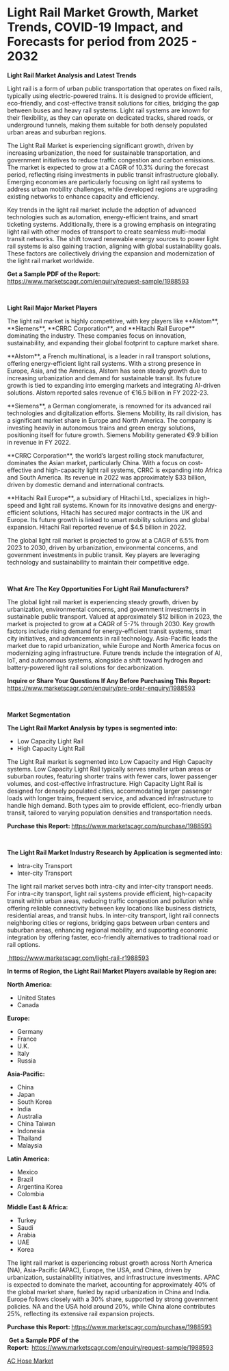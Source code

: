<p><h1>Light Rail Market Growth, Market Trends, COVID-19 Impact, and Forecasts for period from 2025 - 2032</h1></p><p><strong>Light Rail Market Analysis and Latest Trends</strong></p>
<p><p>Light rail is a form of urban public transportation that operates on fixed rails, typically using electric-powered trains. It is designed to provide efficient, eco-friendly, and cost-effective transit solutions for cities, bridging the gap between buses and heavy rail systems. Light rail systems are known for their flexibility, as they can operate on dedicated tracks, shared roads, or underground tunnels, making them suitable for both densely populated urban areas and suburban regions.</p><p>The Light Rail Market is experiencing significant growth, driven by increasing urbanization, the need for sustainable transportation, and government initiatives to reduce traffic congestion and carbon emissions. The market is expected to grow at a CAGR of 10.3% during the forecast period, reflecting rising investments in public transit infrastructure globally. Emerging economies are particularly focusing on light rail systems to address urban mobility challenges, while developed regions are upgrading existing networks to enhance capacity and efficiency.</p><p>Key trends in the light rail market include the adoption of advanced technologies such as automation, energy-efficient trains, and smart ticketing systems. Additionally, there is a growing emphasis on integrating light rail with other modes of transport to create seamless multi-modal transit networks. The shift toward renewable energy sources to power light rail systems is also gaining traction, aligning with global sustainability goals. These factors are collectively driving the expansion and modernization of the light rail market worldwide.</p></p>
<p><strong>Get a Sample PDF of the Report:&nbsp;</strong> <a href="https://www.marketscagr.com/enquiry/request-sample/1988593?utm_campaign=1743&utm_medium=2&utm_source=Github&utm_content=ia&utm_term=22012025&utm_id=light-rail">https://www.marketscagr.com/enquiry/request-sample/1988593</a></p>
<p>&nbsp;</p>
<p><strong>Light Rail Major Market Players</strong></p>
<p><p>The light rail market is highly competitive, with key players like **Alstom**, **Siemens**, **CRRC Corporation**, and **Hitachi Rail Europe** dominating the industry. These companies focus on innovation, sustainability, and expanding their global footprint to capture market share.</p><p>**Alstom**, a French multinational, is a leader in rail transport solutions, offering energy-efficient light rail systems. With a strong presence in Europe, Asia, and the Americas, Alstom has seen steady growth due to increasing urbanization and demand for sustainable transit. Its future growth is tied to expanding into emerging markets and integrating AI-driven solutions. Alstom reported sales revenue of €16.5 billion in FY 2022-23.</p><p>**Siemens**, a German conglomerate, is renowned for its advanced rail technologies and digitalization efforts. Siemens Mobility, its rail division, has a significant market share in Europe and North America. The company is investing heavily in autonomous trains and green energy solutions, positioning itself for future growth. Siemens Mobility generated €9.9 billion in revenue in FY 2022.</p><p>**CRRC Corporation**, the world’s largest rolling stock manufacturer, dominates the Asian market, particularly China. With a focus on cost-effective and high-capacity light rail systems, CRRC is expanding into Africa and South America. Its revenue in 2022 was approximately $33 billion, driven by domestic demand and international contracts.</p><p>**Hitachi Rail Europe**, a subsidiary of Hitachi Ltd., specializes in high-speed and light rail systems. Known for its innovative designs and energy-efficient solutions, Hitachi has secured major contracts in the UK and Europe. Its future growth is linked to smart mobility solutions and global expansion. Hitachi Rail reported revenue of $4.5 billion in 2022.</p><p>The global light rail market is projected to grow at a CAGR of 6.5% from 2023 to 2030, driven by urbanization, environmental concerns, and government investments in public transit. Key players are leveraging technology and sustainability to maintain their competitive edge.</p></p>
<p>&nbsp;</p>
<p><strong>What Are The Key Opportunities For Light Rail Manufacturers?</strong></p>
<p><p>The global light rail market is experiencing steady growth, driven by urbanization, environmental concerns, and government investments in sustainable public transport. Valued at approximately $12 billion in 2023, the market is projected to grow at a CAGR of 5-7% through 2030. Key growth factors include rising demand for energy-efficient transit systems, smart city initiatives, and advancements in rail technology. Asia-Pacific leads the market due to rapid urbanization, while Europe and North America focus on modernizing aging infrastructure. Future trends include the integration of AI, IoT, and autonomous systems, alongside a shift toward hydrogen and battery-powered light rail solutions for decarbonization.</p></p>
<p><strong>Inquire or Share Your Questions If Any Before Purchasing This Report:</strong> <a href="https://www.marketscagr.com/enquiry/pre-order-enquiry/1988593?utm_campaign=1743&utm_medium=2&utm_source=Github&utm_content=ia&utm_term=22012025&utm_id=light-rail">https://www.marketscagr.com/enquiry/pre-order-enquiry/1988593</a></p>
<p>&nbsp;</p>
<p><strong>Market Segmentation</strong></p>
<p><strong>The Light Rail Market Analysis by types is segmented into:</strong></p>
<p><ul><li>Low Capacity Light Rail</li><li>High Capacity Light Rail</li></ul></p>
<p><p>The Light Rail market is segmented into Low Capacity and High Capacity systems. Low Capacity Light Rail typically serves smaller urban areas or suburban routes, featuring shorter trains with fewer cars, lower passenger volumes, and cost-effective infrastructure. High Capacity Light Rail is designed for densely populated cities, accommodating larger passenger loads with longer trains, frequent service, and advanced infrastructure to handle high demand. Both types aim to provide efficient, eco-friendly urban transit, tailored to varying population densities and transportation needs.</p></p>
<p><strong>Purchase this Report:&nbsp;</strong><a href="https://www.marketscagr.com/purchase/1988593?utm_campaign=1743&utm_medium=2&utm_source=Github&utm_content=ia&utm_term=22012025&utm_id=light-rail">https://www.marketscagr.com/purchase/1988593</a></p>
<p>&nbsp;</p>
<p><strong>The Light Rail Market Industry Research by Application is segmented into:</strong></p>
<p><ul><li>Intra-city Transport</li><li>Inter-city Transport</li></ul></p>
<p><p>The light rail market serves both intra-city and inter-city transport needs. For intra-city transport, light rail systems provide efficient, high-capacity transit within urban areas, reducing traffic congestion and pollution while offering reliable connectivity between key locations like business districts, residential areas, and transit hubs. In inter-city transport, light rail connects neighboring cities or regions, bridging gaps between urban centers and suburban areas, enhancing regional mobility, and supporting economic integration by offering faster, eco-friendly alternatives to traditional road or rail options.</p></p>
<p><a href="https://www.marketscagr.com/light-rail-r1988593?utm_campaign=1743&utm_medium=2&utm_source=Github&utm_content=ia&utm_term=22012025&utm_id=light-rail">&nbsp;https://www.marketscagr.com/light-rail-r1988593</a></p>
<p><strong>In terms of Region, the Light Rail Market Players available by Region are:</strong></p>
<p>
    <p> <strong> North America: </strong>
        <ul>
            <li>United States</li>
            <li>Canada</li>
        </ul>
        </p> 
    <p> <strong> Europe: </strong>
        <ul>
            <li>Germany</li>
            <li>France</li>
            <li>U.K.</li>
            <li>Italy</li>
            <li>Russia</li>
        </ul>
        </p> 
    <p> <strong> Asia-Pacific: </strong>
        <ul>
            <li>China</li>
            <li>Japan</li>
            <li>South Korea</li>
            <li>India</li>
            <li>Australia</li>
            <li>China Taiwan</li>
            <li>Indonesia</li>
            <li>Thailand</li>
            <li>Malaysia</li>
        </ul>
        </p> 
    <p> <strong> Latin America: </strong>
        <ul>
            <li>Mexico</li>
            <li>Brazil</li>
            <li>Argentina Korea</li>
            <li>Colombia</li>
        </ul>
        </p> 
    <p> <strong> Middle East & Africa: </strong>
        <ul>
            <li>Turkey</li>
            <li>Saudi</li>
            <li>Arabia</li>
            <li>UAE</li>
            <li>Korea</li>
        </ul>
    </p>
    </p>
<p><p>The light rail market is experiencing robust growth across North America (NA), Asia-Pacific (APAC), Europe, the USA, and China, driven by urbanization, sustainability initiatives, and infrastructure investments. APAC is expected to dominate the market, accounting for approximately 40% of the global market share, fueled by rapid urbanization in China and India. Europe follows closely with a 30% share, supported by strong government policies. NA and the USA hold around 20%, while China alone contributes 25%, reflecting its extensive rail expansion projects.</p></p>
<p><strong>Purchase this Report: </strong><a href="https://www.marketscagr.com/purchase/1988593?utm_campaign=1743&utm_medium=2&utm_source=Github&utm_content=ia&utm_term=22012025&utm_id=light-rail">https://www.marketscagr.com/purchase/1988593</a></p>
<p>&nbsp;<strong>Get a Sample PDF of the Report:&nbsp;&nbsp;</strong><a href="https://www.marketscagr.com/enquiry/request-sample/1988593?utm_campaign=1743&utm_medium=2&utm_source=Github&utm_content=ia&utm_term=22012025&utm_id=light-rail">https://www.marketscagr.com/enquiry/request-sample/1988593</a></p>
<p><strong></strong></p>
<p><p><a href="https://github.com/yoshih12/Market-Research-Report-List-4/blob/main/ac-hose-market.md?utm_campaign=1743&utm_medium=2&utm_source=Github&utm_content=ia&utm_term=22012025&utm_id=light-rail">AC Hose Market</a></p></p>